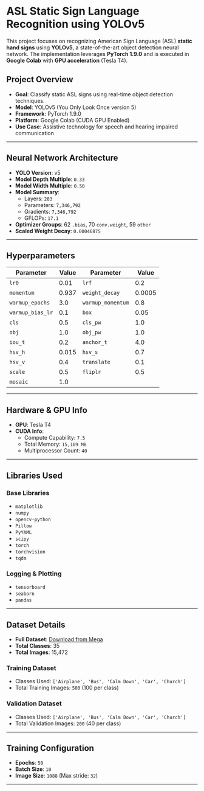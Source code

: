 # ASL Static Sign Language Recognition using YOLOv5
This project focuses on recognizing American Sign Language (ASL) **static hand signs** using **YOLOv5**, a state-of-the-art object detection neural network. The implementation leverages **PyTorch 1.9.0** and is executed in **Google Colab** with **GPU acceleration** (Tesla T4).

## Project Overview

-  **Goal**: Classify static ASL signs using real-time object detection techniques.
-  **Model**: YOLOv5 (You Only Look Once version 5)
-  **Framework**: PyTorch 1.9.0
-  **Platform**: Google Colab (CUDA GPU Enabled)
-  **Use Case**: Assistive technology for speech and hearing impaired communication

---

## Neural Network Architecture

- **YOLO Version**: v5
- **Model Depth Multiple**: `0.33`
- **Model Width Multiple**: `0.50`
- **Model Summary**:
  - Layers: `283`
  - Parameters: `7,346,792`
  - Gradients: `7,346,792`
  - GFLOPs: `17.1`
- **Optimizer Groups**: 62 `.bias`, 70 `conv.weight`, 59 `other`
- **Scaled Weight Decay**: `0.00046875`

---

##  Hyperparameters

| Parameter           | Value     | Parameter         | Value     |
|---------------------|-----------|--------------------|-----------|
| `lr0`               | 0.01      | `lrf`              | 0.2       |
| `momentum`          | 0.937     | `weight_decay`     | 0.0005    |
| `warmup_epochs`     | 3.0       | `warmup_momentum`  | 0.8       |
| `warmup_bias_lr`    | 0.1       | `box`              | 0.05      |
| `cls`               | 0.5       | `cls_pw`           | 1.0       |
| `obj`               | 1.0       | `obj_pw`           | 1.0       |
| `iou_t`             | 0.2       | `anchor_t`         | 4.0       |
| `hsv_h`             | 0.015     | `hsv_s`            | 0.7       |
| `hsv_v`             | 0.4       | `translate`        | 0.1       |
| `scale`             | 0.5       | `fliplr`           | 0.5       |
| `mosaic`            | 1.0       |                   |           |

---

## Hardware & GPU Info

- **GPU**: Tesla T4  
- **CUDA Info**:
  - Compute Capability: `7.5`
  - Total Memory: `15,109 MB`
  - Multiprocessor Count: `40`

---

## Libraries Used

###  Base Libraries
- `matplotlib`
- `numpy`
- `opencv-python`
- `Pillow`
- `PyYAML`
- `scipy`
- `torch`
- `torchvision`
- `tqdm`

### Logging & Plotting
- `tensorboard`
- `seaborn`
- `pandas`

---

##  Dataset Details

- **Full Dataset**: [Download from Mega](https://mega.nz/folder/nF5TESLZ#NbGRqCzZTunbY49LCNrp_g)
- **Total Classes**: 35
- **Total Images**: 15,472

### Training Dataset
- Classes Used: `['Airplane', 'Bus', 'Calm Down', 'Car', 'Church']`
- Total Training Images: `500` (100 per class)

### Validation Dataset
- Classes Used: `['Airplane', 'Bus', 'Calm Down', 'Car', 'Church']`
- Total Validation Images: `200` (40 per class)

---

## Training Configuration

- **Epochs**: `50`
- **Batch Size**: `10`
- **Image Size**: `1088` (Max stride: `32`)

---
